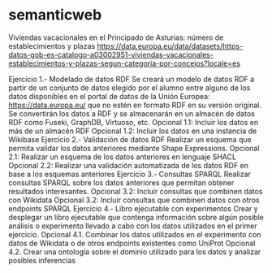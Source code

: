 # semanticweb
Viviendas vacacionales en el Principado de Asturias: número de establecimientos y plazas
https://data.europa.eu/data/datasets/https-datos-gob-es-catalogo-a03002951-viviendas-vacacionales-establecimientos-y-plazas-segun-categoria-por-concejos?locale=es

Ejercicio 1.- Modelado de datos RDF
Se creará un modelo de datos RDF a partir de un conjunto de datos elegido por el alumno entre alguno de los datos disponibles en el portal de datos de la Unión Europea: https://data.europa.eu/ que no estén en formato RDF en su versión original. 
Se convertirán los datos a RDF y se almacenarán en un almacén de datos RDF como Fuseki, GraphDB, Virtuoso, etc.
Opcional 1.1: Incluir los datos en más de un almacén RDF
Opcional 1.2: Incluir los datos en una instancia de Wikibase
Ejercicio 2.- Validación de datos RDF
Realizar un esquema que permita validar los datos anteriores mediante Shape Expressions. 
	Opcional 2.1: Realizar un esquema de los datos anteriores en lenguaje SHACL
	Opcional 2.2: Realizar una validación automatizada de los datos RDF en base a los esquemas anteriores
Ejercicio 3.- Consultas SPARQL
Realizar consultas SPARQL sobre los datos anteriores que permitan obtener resultados interesantes. 
Opcional 3.2: Incluir consultas que combinen datos con Wikidata
Opcional 3.2: Incluir consultas que combinen datos con otros endpoints SPARQL
Ejercicio 4.- Libro ejecutable con experimentos
Crear y desplegar un libro ejecutable que contenga información sobre algún posible análisis o experimento llevado a cabo con los datos utilizados en el primer ejercicio.
Opcional 4.1. Combinar los datos utilizados en el experimento con datos de Wikidata o de otros endpoints existentes como UniProt
Opcional 4.2. Crear una ontología sobre el dominio utilizado para los datos y analizar posibles inferencias
